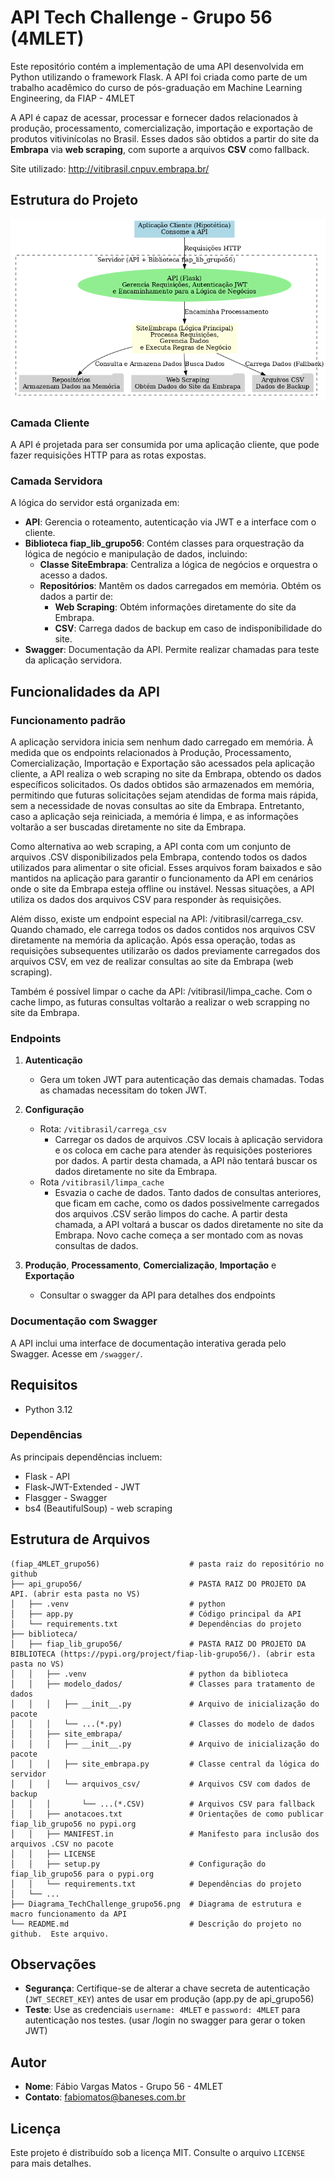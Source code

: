 
# API Tech Challenge - Grupo 56 (4MLET)

Este repositório contém a implementação de uma API desenvolvida em Python utilizando o framework Flask. A API foi criada como parte de um trabalho acadêmico do curso de pós-graduação em Machine Learning Engineering, da FIAP - 4MLET

A API é capaz de acessar, processar e fornecer dados relacionados à produção, processamento, comercialização, importação e exportação de produtos vitivinícolas no Brasil. Esses dados são obtidos a partir do site da **Embrapa** via **web scraping**, com suporte a arquivos **CSV** como fallback.

Site utilizado: http://vitibrasil.cnpuv.embrapa.br/

## Estrutura do Projeto

![](./Diagrama_TechChallenge_grupo56.png)

### Camada Cliente
A API é projetada para ser consumida por uma aplicação cliente, que pode fazer requisições HTTP para as rotas expostas.

### Camada Servidora
A lógica do servidor está organizada em:
- **API**: Gerencia o roteamento, autenticação via JWT e a interface com o cliente.
- **Biblioteca fiap_lib_grupo56**: Contém classes para orquestração da lógica de negócio e manipulação de dados, incluindo:
  - **Classe SiteEmbrapa**: Centraliza a lógica de negócios e orquestra o acesso a dados.
  - **Repositórios**: Mantêm os dados carregados em memória.  Obtém os dados a partir de:
     - **Web Scraping**: Obtém informações diretamente do site da Embrapa.
     - **CSV**: Carrega dados de backup em caso de indisponibilidade do site.
- **Swagger**: Documentação da API.  Permite realizar chamadas para teste da aplicação servidora.     

## Funcionalidades da API

### Funcionamento padrão
A aplicação servidora inicia sem nenhum dado carregado em memória. À medida que os endpoints relacionados à Produção, Processamento, Comercialização, Importação e Exportação são acessados pela aplicação cliente, a API realiza o web scraping no site da Embrapa, obtendo os dados específicos solicitados. Os dados obtidos são armazenados em memória, permitindo que futuras solicitações sejam atendidas de forma mais rápida, sem a necessidade de novas consultas ao site da Embrapa. Entretanto, caso a aplicação seja reiniciada, a memória é limpa, e as informações voltarão a ser buscadas diretamente no site da Embrapa.

Como alternativa ao web scraping, a API conta com um conjunto de arquivos .CSV disponibilizados pela Embrapa, contendo todos os dados utilizados para alimentar o site oficial. Esses arquivos foram baixados e são mantidos na aplicação para garantir o funcionamento da API em cenários onde o site da Embrapa esteja offline ou instável. Nessas situações, a API utiliza os dados dos arquivos CSV para responder às requisições.

Além disso, existe um endpoint especial na API: /vitibrasil/carrega_csv. Quando chamado, ele carrega todos os dados contidos nos arquivos CSV diretamente na memória da aplicação. Após essa operação, todas as requisições subsequentes utilizarão os dados previamente carregados dos arquivos CSV, em vez de realizar consultas ao site da Embrapa (web scraping).

Também é possível limpar o cache da API: /vitibrasil/limpa_cache.  Com o cache limpo, as futuras consultas voltarão a realizar o web scrapping no site da Embrapa.

### Endpoints
1. **Autenticação**
   - Gera um token JWT para autenticação das demais chamadas.  Todas as chamadas necessitam do token JWT.

2. **Configuração**
   - Rota: `/vitibrasil/carrega_csv`
      - Carregar os dados de arquivos .CSV locais à aplicação servidora e os coloca em cache para atender às requisições posteriores por dados.  A partir desta chamada, a API não tentará buscar os dados diretamente no site da Embrapa.
   - Rota `/vitibrasil/limpa_cache`
      - Esvazia o cache de dados.  Tanto dados de consultas anteriores, que ficam em cache, como os dados possivelmente carregados dos arquivos .CSV serão limpos do cache.  A partir desta chamada, a API voltará a buscar os dados diretamente no site da Embrapa.  Novo cache começa a ser montado com as novas consultas de dados.

3. **Produção**, **Processamento**, **Comercialização**, **Importação** e **Exportação**
   - Consultar o swagger da API para detalhes dos endpoints

### Documentação com Swagger
A API inclui uma interface de documentação interativa gerada pelo Swagger. Acesse em `/swagger/`.

## Requisitos

- Python 3.12

### Dependências
As principais dependências incluem:
- Flask - API
- Flask-JWT-Extended - JWT
- Flasgger - Swagger
- bs4 (BeautifulSoup) - web scraping


## Estrutura de Arquivos

```
(fiap_4MLET_grupo56)                    # pasta raiz do repositório no github
├── api_grupo56/                        # PASTA RAIZ DO PROJETO DA API. (abrir esta pasta no VS)
│   ├── .venv                           # python
│   ├── app.py                          # Código principal da API
│   └── requirements.txt                # Dependências do projeto
├── biblioteca/                    
│   ├── fiap_lib_grupo56/               # PASTA RAIZ DO PROJETO DA BIBLIOTECA (https://pypi.org/project/fiap-lib-grupo56/). (abrir esta pasta no VS)
│   │   ├── .venv                       # python da biblioteca
│   │   ├── modelo_dados/               # Classes para tratamento de dados
│   │   │   ├── __init__.py             # Arquivo de inicialização do pacote
│   │   │   └── ...(*.py)               # Classes do modelo de dados
│   │   ├── site_embrapa/           
│   │   │   ├── __init__.py             # Arquivo de inicialização do pacote
│   │   │   ├── site_embrapa.py         # Classe central da lógica do servidor
│   │   │   └── arquivos_csv/           # Arquivos CSV com dados de backup
│   │   │       └── ...(*.CSV)          # Arquivos CSV para fallback
│   │   ├── anotacoes.txt               # Orientações de como publicar fiap_lib_grupo56 no pypi.org
│   │   ├── MANIFEST.in                 # Manifesto para inclusão dos arquivos .CSV no pacote
│   │   ├── LICENSE                     
│   │   ├── setup.py                    # Configuração do fiap_lib_grupo56 para o pypi.org
│   │   └── requirements.txt            # Dependências do projeto
│   └── ...
├── Diagrama_TechChallenge_grupo56.png  # Diagrama de estrutura e macro funcionamento da API
└── README.md                           # Descrição do projeto no github.  Este arquivo.
```

## Observações

- **Segurança**: Certifique-se de alterar a chave secreta de autenticação (`JWT_SECRET_KEY`) antes de usar em produção (app.py de api_grupo56)
- **Teste**: Use as credenciais `username: 4MLET` e `password: 4MLET` para autenticação nos testes. (usar /login no swagger para gerar o token JWT)

## Autor
- **Nome**: Fábio Vargas Matos - Grupo 56 - 4MLET
- **Contato**: [fabiomatos@baneses.com.br](mailto:fabiomatos@baneses.com.br)

## Licença
Este projeto é distribuído sob a licença MIT. Consulte o arquivo `LICENSE` para mais detalhes.
